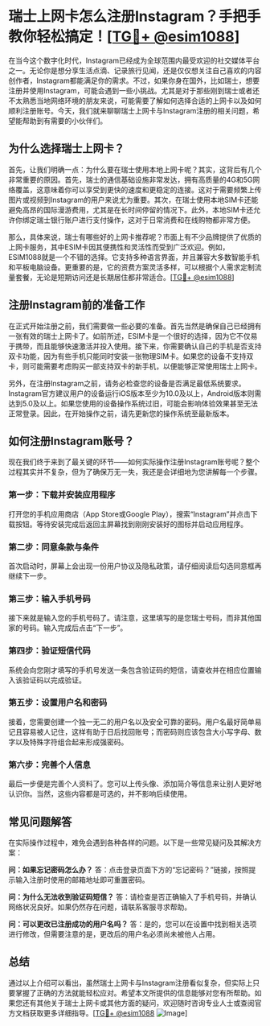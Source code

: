 # 瑞士上网卡怎么注册Instagram？手把手教你轻松搞定！[[TG💪+ @esim1088](https://t.me/s/esim1088)]

在当今这个数字化时代，Instagram已经成为全球范围内最受欢迎的社交媒体平台之一。无论你是想分享生活点滴、记录旅行见闻，还是仅仅想关注自己喜欢的内容创作者，Instagram都能满足你的需求。不过，如果你身在国外，比如瑞士，想要注册并使用Instagram，可能会遇到一些小挑战。尤其是对于那些刚到瑞士或者还不太熟悉当地网络环境的朋友来说，可能需要了解如何选择合适的上网卡以及如何顺利注册账号。今天，我们就来聊聊瑞士上网卡与Instagram注册的相关问题，希望能帮助到有需要的小伙伴们。

## 为什么选择瑞士上网卡？

首先，让我们明确一点：为什么要在瑞士使用本地上网卡呢？其实，这背后有几个非常重要的原因。首先，瑞士的通信基础设施非常发达，拥有高质量的4G和5G网络覆盖，这意味着你可以享受到更快的速度和更稳定的连接。这对于需要频繁上传图片或视频到Instagram的用户来说尤为重要。其次，在瑞士使用本地SIM卡还能避免高昂的国际漫游费用，尤其是在长时间停留的情况下。此外，本地SIM卡还允许你绑定瑞士银行账户进行支付操作，这对于日常消费和在线购物都非常方便。

那么，具体来说，瑞士有哪些好的上网卡推荐呢？市面上有不少品牌提供了优质的上网卡服务，其中ESIM卡因其便携性和灵活性而受到广泛欢迎。例如，ESIM1088就是一个不错的选择。它支持多种语言界面，并且兼容大多数智能手机和平板电脑设备。更重要的是，它的资费方案灵活多样，可以根据个人需求定制流量套餐，无论是短期访问还是长期居住都非常适合。[[TG💪+ @esim1088](https://t.me/s/esim1088)]

## 注册Instagram前的准备工作

在正式开始注册之前，我们需要做一些必要的准备。首先当然是确保自己已经拥有一张有效的瑞士上网卡了。如前所述，ESIM卡是一个很好的选择，因为它不仅易于携带，而且能够快速激活并投入使用。接下来，你需要确认自己的手机是否支持双卡功能，因为有些手机只能同时安装一张物理SIM卡。如果您的设备不支持双卡，则可能需要考虑购买一部支持双卡的新手机，以便能够正常使用瑞士上网卡。

另外，在注册Instagram之前，请务必检查您的设备是否满足最低系统要求。Instagram官方建议用户的设备运行iOS版本至少为10.0及以上，Android版本则需达到5.0及以上。如果您使用的设备操作系统过旧，可能会影响体验效果甚至无法正常登录。因此，在开始操作之前，请先更新您的操作系统至最新版本。

## 如何注册Instagram账号？

现在我们终于来到了最关键的环节——如何实际操作注册Instagram账号呢？整个过程其实并不复杂，但为了确保万无一失，我还是会详细地为您讲解每一个步骤。

### 第一步：下载并安装应用程序

打开您的手机应用商店（App Store或Google Play），搜索“Instagram”并点击下载按钮。等待安装完成后返回主屏幕找到刚刚安装好的图标并启动应用程序。

### 第二步：同意条款与条件

首次启动时，屏幕上会出现一份用户协议及隐私政策，请仔细阅读后勾选同意框再继续下一步。

### 第三步：输入手机号码

接下来就是输入您的手机号码了。请注意，这里填写的是您瑞士号码，而非其他国家的号码。输入完成后点击“下一步”。

### 第四步：验证短信代码

系统会向您刚才填写的手机号发送一条包含验证码的短信，请查收并在相应位置输入该验证码以完成验证。

### 第五步：设置用户名和密码

接着，您需要创建一个独一无二的用户名以及安全可靠的密码。用户名最好简单易记且容易被人记住，这样有助于日后找回账号；而密码则应该包含大小写字母、数字以及特殊字符组合起来形成强密码。

### 第六步：完善个人信息

最后一步便是完善个人资料了。您可以上传头像、添加简介等信息来让别人更好地认识你。当然，这些内容都是可选的，并不影响后续使用。

## 常见问题解答

在实际操作过程中，难免会遇到各种各样的问题。以下是一些常见疑问及其解决方案：

**问：如果忘记密码怎么办？**
答：点击登录页面下方的“忘记密码？”链接，按照提示输入注册时使用的邮箱地址即可重置密码。

**问：为什么无法收到验证码短信？**
答：请检查是否正确输入了手机号码，并确认网络状况良好。如果仍然存在问题，请联系客服寻求帮助。

**问：可以更改已注册成功的用户名吗？**
答：是的，您可以在设置中找到相关选项进行修改，但需要注意的是，更改后的用户名必须尚未被他人占用。

## 总结

通过以上介绍可以看出，虽然瑞士上网卡与Instagram注册看似复杂，但实际上只要掌握了正确的方法就能轻松应对。希望本文所提供的信息能够对您有所帮助。如果您还有其他关于瑞士上网卡或其他方面的疑问，欢迎随时咨询专业人士或查阅官方文档获取更多详细指导。[[TG💪+ @esim1088](https://t.me/s/esim1088) ![Image](https://i.postimg.cc/4NQfJmqS/Snipaste-2025-05-13-00-14-12.png)]